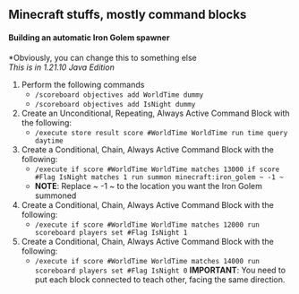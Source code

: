 ## Minecraft stuffs, mostly command blocks

#### Building an automatic Iron Golem spawner
*Obviously, you can change this to something else<br/>
*This is in 1.21.10 Java Edition*
1. Perform the following commands
   - `/scoreboard objectives add WorldTime dummy`
   - `/scoreboard objectives add IsNight dummy`
1. Create an Unconditional, Repeating, Always Active Command Block with the following:
    - `/execute store result score #WorldTime WorldTime run time query daytime`
1. Create a Conditional, Chain, Always Active Command Block with the following:
    - `/execute if score #WorldTime WorldTime matches 13000 if score #Flag IsNight matches 1 run summon minecraft:iron_golem ~ -1 ~`
    - **NOTE**: Replace ~ -1 ~ to the location you want the Iron Golem summoned
1. Create a Conditional, Chain, Always Active Command Block with the following:
    - `/execute if score #WorldTime WorldTime matches 12000 run scoreboard players set #Flag IsNight 1`
1. Create a Conditional, Chain, Always Active Command Block with the following:
    - `/execute if score #WorldTime WorldTime matches 14000 run scoreboard players set #Flag IsNight 0`
**IMPORTANT**: You need to put each block connected to teach other, facing the same direction.  
